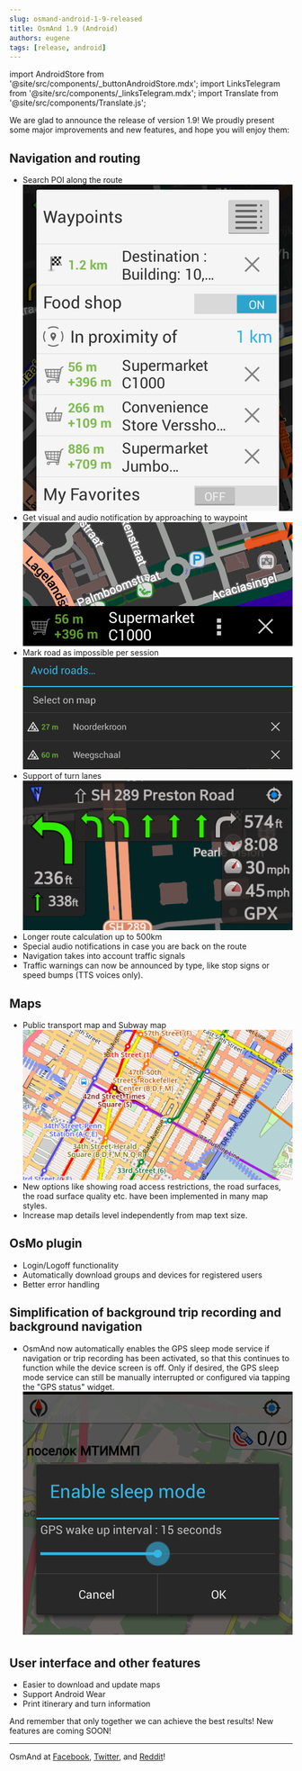 ```yaml
---
slug: osmand-android-1-9-released
title: OsmAnd 1.9 (Android)
authors: eugene
tags: [release, android]
---
```

import AndroidStore from '@site/src/components/_buttonAndroidStore.mdx';
import LinksTelegram from '@site/src/components/_linksTelegram.mdx';
import Translate from '@site/src/components/Translate.js';

We are glad to announce the release of version 1.9! We proudly present some major improvements and new features, and hope you will enjoy them:

<!--truncate-->

## Navigation and routing

* Search POI along the route
![OsmAnd Android 1.90](./waypoints-1.9.png)
* Get visual and audio notification by approaching to waypoint
![OsmAnd Android 1.90](./waypoint-1.9.png)
* Mark road as impossible per session
![OsmAnd Android 1.90](./avoid_road-1.9.png)
* Support of turn lanes
![OsmAnd Android 1.90](./turn_lanes-1.9.png)
* Longer route calculation up to 500km
* Special audio notifications in case you are back on the route
* Navigation takes into account traffic signals
* Traffic warnings can now be announced by type, like stop signs or speed bumps (TTS voices only).

## Maps

* Public transport map and Subway map
![OsmAnd Android 1.90](./subway-1.9.png)          
* New options like showing road access restrictions, the road surfaces, the road surface quality etc. have been implemented in many map styles.
* Increase map details level independently from map text size.

## OsMo plugin

* Login/Logoff functionality
* Automatically download groups and devices for registered users
* Better error handling

## Simplification of background trip recording and background navigation

* OsmAnd now automatically enables the GPS sleep mode service if navigation or trip recording has been activated, so that this continues to function while the device screen is off. Only if desired, the GPS sleep mode service can still be manually interrupted or configured via tapping the "GPS status" widget.
![OsmAnd Android 1.90](./sleep_mode-1.9.png)  

## User interface and other features

* Easier to download and update maps
* Support Android Wear
* Print itinerary and turn information


And remember that only together we can achieve the best results!
New features are coming SOON!

____________________________ 

OsmAnd at <a href="https://www.facebook.com/osmandapp/">Facebook</a>, <a href="https://www.twitter.com/osmandapp/">Twitter</a>, and <a href="https://www.reddit.com/r/OsmAnd/">Reddit</a>!





<LinksTelegram/>
<AndroidStore/>